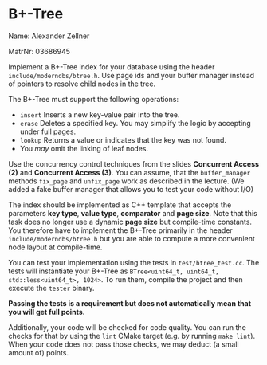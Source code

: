 # B+-Tree

Name: Alexander Zellner

MatrNr: 03686945

Implement a B+-Tree index for your database using the header `include/moderndbs/btree.h`.
Use page ids and your buffer manager instead of pointers to resolve child nodes in the tree.

The B+-Tree must support the following operations:
- `insert` Inserts a new key-value pair into the tree.
- `erase` Deletes a specified key. You may simplify the logic by accepting under full pages.
- `lookup` Returns a value or indicates that the key was not found.
- You *may* omit the linking of leaf nodes.

Use the concurrency control techniques from the slides **Concurrent Access (2)** and **Concurrent Access (3)**.
You can assume, that the `buffer_manager` methods `fix_page` and `unfix_page` work as described in the lecture.
(We added a fake buffer manager that allows you to test your code without I/O)


The index should be implemented as C++ template that accepts the parameters **key type**, **value type**, **comparator** and **page size**.
Note that this task does no longer use a dynamic **page size** but compile-time constants.
You therefore have to implement the B+-Tree primarily in the header `include/moderndbs/btree.h` but you are able to compute a more convenient node layout at compile-time.

You can test your implementation using the tests in `test/btree_test.cc`.
The tests will instantiate your B+-Tree as `BTree<uint64_t, uint64_t, std::less<uint64_t>, 1024>`.
To run them, compile the project and then execute the `tester` binary.

**Passing the tests is a requirement but does not automatically mean that you will get full points.**

Additionally, your code will be checked for code quality. You can run the
checks for that by using the `lint` CMake target (e.g. by running `make lint`).
When your code does not pass those checks, we may deduct (a small amount of)
points.